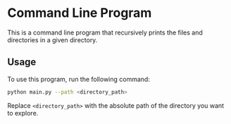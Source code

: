 # Command Line Program

This is a command line program that recursively prints the files and directories in a given directory.

## Usage

To use this program, run the following command:

```bash
python main.py --path <directory_path>
```

Replace `<directory_path>` with the absolute path of the directory you want to explore.
